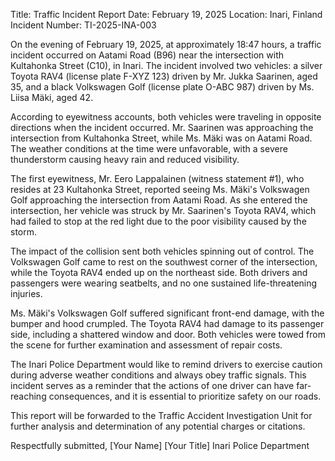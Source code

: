  Title: Traffic Incident Report
Date: February 19, 2025
Location: Inari, Finland
Incident Number: TI-2025-INA-003

On the evening of February 19, 2025, at approximately 18:47 hours, a traffic incident occurred on Aatami Road (B96) near the intersection with Kultahonka Street (C10), in Inari. The incident involved two vehicles: a silver Toyota RAV4 (license plate F-XYZ 123) driven by Mr. Jukka Saarinen, aged 35, and a black Volkswagen Golf (license plate O-ABC 987) driven by Ms. Liisa Mäki, aged 42.

According to eyewitness accounts, both vehicles were traveling in opposite directions when the incident occurred. Mr. Saarinen was approaching the intersection from Kultahonka Street, while Ms. Mäki was on Aatami Road. The weather conditions at the time were unfavorable, with a severe thunderstorm causing heavy rain and reduced visibility.

The first eyewitness, Mr. Eero Lappalainen (witness statement #1), who resides at 23 Kultahonka Street, reported seeing Ms. Mäki's Volkswagen Golf approaching the intersection from Aatami Road. As she entered the intersection, her vehicle was struck by Mr. Saarinen's Toyota RAV4, which had failed to stop at the red light due to the poor visibility caused by the storm.

The impact of the collision sent both vehicles spinning out of control. The Volkswagen Golf came to rest on the southwest corner of the intersection, while the Toyota RAV4 ended up on the northeast side. Both drivers and passengers were wearing seatbelts, and no one sustained life-threatening injuries.

Ms. Mäki's Volkswagen Golf suffered significant front-end damage, with the bumper and hood crumpled. The Toyota RAV4 had damage to its passenger side, including a shattered window and door. Both vehicles were towed from the scene for further examination and assessment of repair costs.

The Inari Police Department would like to remind drivers to exercise caution during adverse weather conditions and always obey traffic signals. This incident serves as a reminder that the actions of one driver can have far-reaching consequences, and it is essential to prioritize safety on our roads.

This report will be forwarded to the Traffic Accident Investigation Unit for further analysis and determination of any potential charges or citations.

Respectfully submitted,
[Your Name]
[Your Title]
Inari Police Department